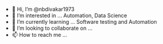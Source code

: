 - 👋 Hi, I’m @nbdivakar1973
- 👀 I’m interested in ... Automation, Data Science
- 🌱 I’m currently learning ... Software testing and Automation
- 💞️ I’m looking to collaborate on ...
- 📫 How to reach me ...

<!---
nbdivakar1973/nbdivakar1973 is a ✨ special ✨ repository because its `README.md` (this file) appears on your GitHub profile.
You can click the Preview link to take a look at your changes.
--->
